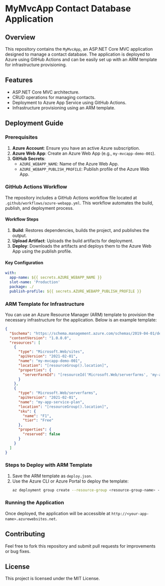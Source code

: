 # MyMvcApp Contact Database Application

## Overview
This repository contains the `MyMvcApp`, an ASP.NET Core MVC application designed to manage a contact database. The application is deployed to Azure using GitHub Actions and can be easily set up with an ARM template for infrastructure provisioning.

## Features
- ASP.NET Core MVC architecture.
- CRUD operations for managing contacts.
- Deployment to Azure App Service using GitHub Actions.
- Infrastructure provisioning using an ARM template.

## Deployment Guide

### Prerequisites
1. **Azure Account**: Ensure you have an active Azure subscription.
2. **Azure Web App**: Create an Azure Web App (e.g., `my-mvcapp-demo-001`).
3. **GitHub Secrets**:
   - `AZURE_WEBAPP_NAME`: Name of the Azure Web App.
   - `AZURE_WEBAPP_PUBLISH_PROFILE`: Publish profile of the Azure Web App.

### GitHub Actions Workflow
The repository includes a GitHub Actions workflow file located at `.github/workflows/azure-webapp.yml`. This workflow automates the build, publish, and deployment process.

#### Workflow Steps
1. **Build**: Restores dependencies, builds the project, and publishes the output.
2. **Upload Artifact**: Uploads the build artifacts for deployment.
3. **Deploy**: Downloads the artifacts and deploys them to the Azure Web App using the publish profile.

#### Key Configuration
```yaml
with:
  app-name: ${{ secrets.AZURE_WEBAPP_NAME }}
  slot-name: 'Production'
  package: ./
  publish-profile: ${{ secrets.AZURE_WEBAPP_PUBLISH_PROFILE }}
```

### ARM Template for Infrastructure
You can use an Azure Resource Manager (ARM) template to provision the necessary infrastructure for the application. Below is an example template:

```json
{
  "$schema": "https://schema.management.azure.com/schemas/2019-04-01/deploymentTemplate.json#",
  "contentVersion": "1.0.0.0",
  "resources": [
    {
      "type": "Microsoft.Web/sites",
      "apiVersion": "2021-02-01",
      "name": "my-mvcapp-demo-001",
      "location": "[resourceGroup().location]",
      "properties": {
        "serverFarmId": "[resourceId('Microsoft.Web/serverfarms', 'my-app-service-plan')]"
      }
    },
    {
      "type": "Microsoft.Web/serverfarms",
      "apiVersion": "2021-02-01",
      "name": "my-app-service-plan",
      "location": "[resourceGroup().location]",
      "sku": {
        "name": "F1",
        "tier": "Free"
      },
      "properties": {
        "reserved": false
      }
    }
  ]
}
```

### Steps to Deploy with ARM Template
1. Save the ARM template as `deploy.json`.
2. Use the Azure CLI or Azure Portal to deploy the template:
   ```bash
   az deployment group create --resource-group <resource-group-name> --template-file deploy.json
   ```

### Running the Application
Once deployed, the application will be accessible at `http://<your-app-name>.azurewebsites.net`.

## Contributing
Feel free to fork this repository and submit pull requests for improvements or bug fixes.

## License
This project is licensed under the MIT License.

